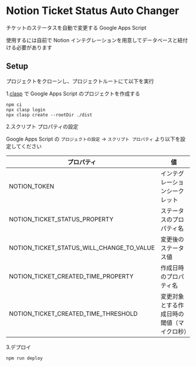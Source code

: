 # Notion Ticket Status Auto Changer

チケットのステータスを自動で変更する Google Apps Script

使用するには自前で Notion インテグレーションを用意してデータベースと紐付ける必要があります

## Setup

プロジェクトをクローンし、プロジェクトルートにて以下を実行

1.[clasp](https://github.com/google/clasp) で Google Apps Script のプロジェクトを作成する

```shell
npm ci
npx clasp login
npx clasp create --rootDir ./dist
```

2.スクリプト プロパティの設定

Google Apps Script の `プロジェクトの設定` -> `スクリプト プロパティ` より以下を設定してください

| プロパティ                                     | 値                     |
|-------------------------------------------|-----------------------|
| NOTION_TOKEN                              | インテグレーションシークレット       |
| NOTION_TICKET_STATUS_PROPERTY             | ステータスのプロパティ名          |
| NOTION_TICKET_STATUS_WILL_CHANGE_TO_VALUE | 変更後のステータス値            |
| NOTION_TICKET_CREATED_TIME_PROPERTY       | 作成日時のプロパティ名           |
| NOTION_TICKET_CREATED_TIME_THRESHOLD      | 変更対象とする作成日時の閾値（マイクロ秒） |

3.デプロイ

```shell
npm run deploy
```
